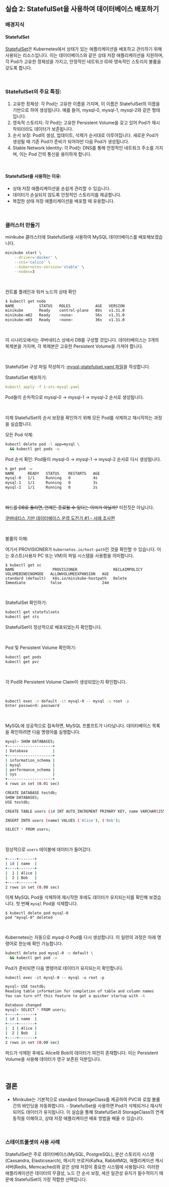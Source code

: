 ## 실습 2: StatefulSet을 사용하여 데이터베이스 배포하기

### 배경지식

#### StatefulSet

[StatefulSet](https://kubernetes.io/ko/docs/concepts/workloads/controllers/statefulset/)은 Kubernetes에서 상태가 있는 애플리케이션을 배포하고 관리하기 위해 사용되는 리소스입니다. 이는 데이터베이스와 같은 상태 저장 애플리케이션을 지원하며, 각 Pod가 고유한 정체성을 가지고, 안정적인 네트워크 ID와 영속적인 스토리지 볼륨을 갖도록 합니다.

&nbsp;

### StatefulSet의 주요 특징:

1. 고유한 정체성: 각 Pod는 고유한 이름을 가지며, 이 이름은 StatefulSet의 이름을 기반으로 하여 생성됩니다. 예를 들어, mysql-0, mysql-1, mysql-2와 같은 형태입니다.
2. 영속적 스토리지: 각 Pod는 고유한 Persistent Volume을 갖고 있어 Pod가 재시작되더라도 데이터가 보존됩니다.
3. 순서 보장: Pod의 생성, 업데이트, 삭제가 순서대로 이루어집니다. 새로운 Pod가 생성될 때 기존 Pod가 준비가 되어야만 다음 Pod가 생성됩니다.
4. Stable Network Identity: 각 Pod는 DNS를 통해 안정적인 네트워크 주소를 가지며, 이는 Pod 간의 통신을 용이하게 합니다.

&nbsp;

#### StatefulSet을 사용하는 이유:

- 상태 저장 애플리케이션을 손쉽게 관리할 수 있습니다.
- 데이터가 손실되지 않도록 안정적인 스토리지를 제공합니다.
- 복잡한 상태 저장 애플리케이션을 배포할 때 유용합니다.

&nbsp;

### 클러스터 만들기

minikube 클러스터에 StatefulSet을 사용하여 MySQL 데이터베이스를 배포해보겠습니다.

```bash
minikube start \
    --driver='docker' \
    --cni='calico' \
    --kubernetes-version='stable' \
    --nodes=3
```

&nbsp;

컨트롤 플레인과 워커 노드의 상태 확인

```bash
$ kubectl get node
NAME           STATUS   ROLES           AGE   VERSION
minikube       Ready    control-plane   80s   v1.31.0
minikube-m02   Ready    <none>          56s   v1.31.0
minikube-m03   Ready    <none>          36s   v1.31.0
```

&nbsp;

이 시나리오에서는 쿠버네티스 상에서 DB를 구성할 것입니다. 데이터베이스는 3개의 복제본을 가지며, 각 복제본은 고유한 Persistent Volume을 가져야 합니다.

&nbsp;

StatefulSet 구성 파일 작성하기: [mysql-statefulset.yaml 파일](./1-mysql.yaml)을 작성합니다.

StatefulSet 배포하기:

```yaml
kubectl apply -f 1-sts-mysql.yaml
```

Pod들이 순차적으로 mysql-0 → mysql-1 → mysql-2 순서로 생성됩니다.

&nbsp;

이제 StatefulSet의 순서 보장을 확인하기 위해 모든 Pod를 삭제하고 재시작하는 과정을 실습합니다.

모든 Pod 삭제:

```bash
kubectl delete pod -l app=mysql \
  && kubectl get pods -w
```

Pod 순서 확인: Pod들이 mysql-0 → mysql-1 → mysql-2 순서로 다시 생성됩니다.

```bash
k get pod -w
NAME      READY   STATUS    RESTARTS   AGE
mysql-0   1/1     Running   0          4s
mysql-1   1/1     Running   0          3s
mysql-2   1/1     Running   0          2s
```

&nbsp;

~~파드를 DB로 돌리면, 언제든 종료될 수 있다는 의미가 아닐까?~~ 미친짓은 아닙니다.

[쿠버네티스 기반 데이터베이스 운영 도전기 #1 - 사례 조사편](https://sungchul-p.github.io/db-on-k8s-case-study)

&nbsp;

볼륨의 이해:

여기서 PROVISIONER가 `kubernetes.io/host-path`인 것을 확인할 수 있습니다. 이는 호스트(사용자 PC 또는 VM)의 파일 시스템을 사용함을 의미합니다.

```console
$ kubectl get sc
NAME                 PROVISIONER                RECLAIMPOLICY   VOLUMEBINDINGMODE   ALLOWVOLUMEEXPANSION   AGE
standard (default)   k8s.io/minikube-hostpath   Delete          Immediate           false                  24m
```

&nbsp;

StatefulSet 확인하기:

```bash
kubectl get statefulsets
kubectl get sts
```

StatefulSet이 정상적으로 배포되었는지 확인합니다.

&nbsp;

Pod 및 Persistent Volume 확인하기:

```bash
kubectl get pods
kubectl get pvc
```

&nbsp;

각 Pod와 Persistent Volume Claim이 생성되었는지 확인합니다.

&nbsp;

```bash
kubectl exec -n default -it mysql-0 -- mysql -u root -p
Enter password: password
```

&nbsp;

MySQL에 성공적으로 접속하면, MySQL 프롬프트가 나타납니다. 데이터베이스 목록을 확인하려면 다음 명령어를 실행합니다.

```bash
mysql> SHOW DATABASES;
+--------------------+
| Database           |
+--------------------+
| information_schema |
| mysql              |
| performance_schema |
| sys                |
+--------------------+
4 rows in set (0.01 sec)
```

```bash
CREATE DATABASE testdb;
SHOW DATABASES;
USE testdb;

CREATE TABLE users (id INT AUTO_INCREMENT PRIMARY KEY, name VARCHAR(255));

INSERT INTO users (name) VALUES ('Alice'), ('Bob');

SELECT * FROM users;
```

&nbsp;

정상적으로 `users` 테이블에 데이터가 들어갔다.

```bash
+----+-------+
| id | name  |
+----+-------+
|  1 | Alice |
|  2 | Bob   |
+----+-------+
2 rows in set (0.00 sec)
```

이제 MySQL Pod을 삭제하여 재시작한 후에도 데이터가 유지되는지를 확인해 보겠습니다. 첫 번째 `mysql` Pod을 삭제합니다.

```console
$ kubectl delete pod mysql-0
pod "mysql-0" deleted
```

&nbsp;

Kubernetes는 자동으로 mysql-0 Pod를 다시 생성합니다. 이 일련의 과정은 아래 명령어로 한눈에 확인 가능합니다. 

```bash
kubectl delete pod mysql-0 -n default \
  && kubectl get pod -w
```

Pod가 준비되면 다음 명령어로 데이터가 유지되는지 확인합니다.

```
kubectl exec -it mysql-0 -- mysql -u root -p
```

```bash
mysql> USE testdb;
Reading table information for completion of table and column names
You can turn off this feature to get a quicker startup with -A

Database changed
mysql> SELECT * FROM users;
+----+-------+
| id | name  |
+----+-------+
|  1 | Alice |
|  2 | Bob   |
+----+-------+
2 rows in set (0.00 sec)
```

파드가 삭제된 후에도 Alice와 Bob의 데이터가 여전히 존재합니다. 이는 Persistent Volume을 사용해 데이터가 영구 보존된 덕분입니다.

&nbsp;

## 결론

- Minikube는 기본적으로 standard StorageClass를 제공하여 PVC와 로컬 볼륨 간의 바인딩을 자동화합니다. - StatefulSet을 사용하면 Pod가 삭제되거나 재시작되어도 데이터가 유지됩니다. 이 실습을 통해 StatefulSet과 StorageClass의 연계 동작을 이해하고, 상태 저장 애플리케이션 배포 방법을 배울 수 있습니다.

&nbsp;

### 스테이트풀셋의 사용 사례

StatefulSet은 주로 데이터베이스(MySQL, PostgreSQL), 분산 스토리지 시스템(Cassandra, Elasticsearch), 메시지 브로커(Kafka, RabbitMQ), 애플리케이션 캐시 서버(Redis, Memcached)와 같은 상태 저장이 중요한 시스템에 사용됩니다. 이러한 애플리케이션은 데이터의 무결성, 노드 간 순서 보장, 세션 일관성 유지가 필수적이기 때문에 StatefulSet이 가장 적합한 선택입니다.
